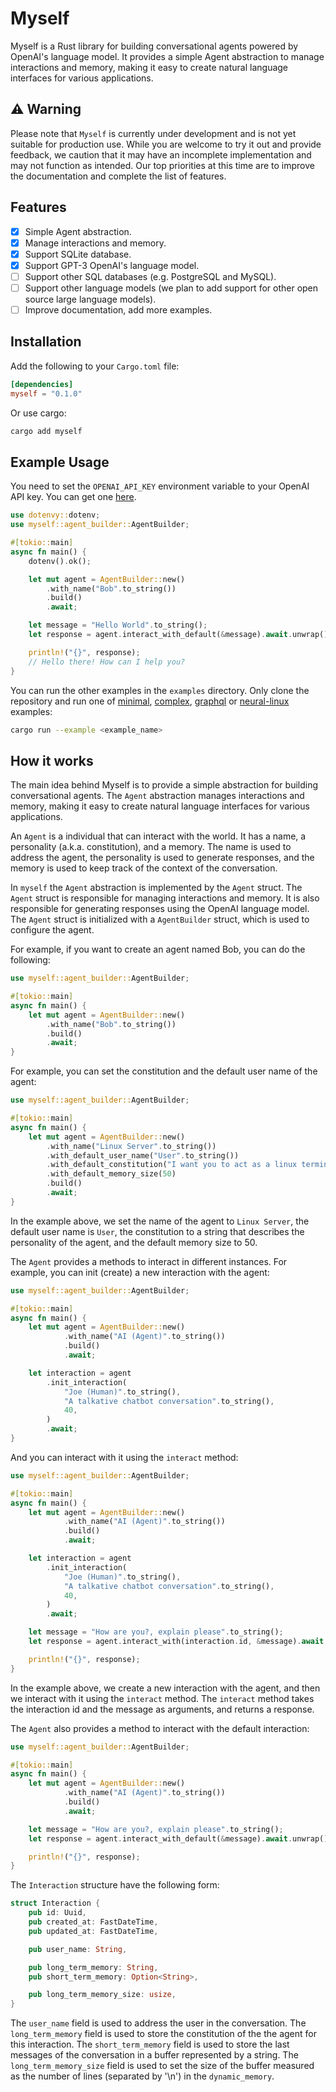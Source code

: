 # Myself

Myself is a Rust library for building conversational agents powered by OpenAI's language model. It provides a simple Agent abstraction to manage interactions and memory, making it easy to create natural language interfaces for various applications.

## ⚠️ Warning

Please note that `Myself` is currently under development and is not yet suitable for production use. While you are welcome to try it out and provide feedback, we caution that it may have an incomplete implementation and may not function as intended. Our top priorities at this time are to improve the documentation and complete the list of features.

## Features

- [x] Simple Agent abstraction.
- [x] Manage interactions and memory.
- [x] Support SQLite database.
- [x] Support GPT-3 OpenAI's language model.
- [ ] Support other SQL databases (e.g. PostgreSQL and MySQL).
- [ ] Support other language models (we plan to add support for other open source large language models).
- [ ] Improve documentation, add more examples.

## Installation

Add the following to your `Cargo.toml` file:

```toml
[dependencies]
myself = "0.1.0"
```

Or use cargo:

```bash
cargo add myself
```

## Example Usage

You need to set the `OPENAI_API_KEY` environment variable to your OpenAI API key. You can get one [here](https://beta.openai.com/account/api-keys).

```rust
use dotenvy::dotenv;
use myself::agent_builder::AgentBuilder;

#[tokio::main]
async fn main() {
    dotenv().ok();

    let mut agent = AgentBuilder::new()
        .with_name("Bob".to_string())
        .build()
        .await;

    let message = "Hello World".to_string();
    let response = agent.interact_with_default(&message).await.unwrap();

    println!("{}", response);
    // Hello there! How can I help you?
}
```

You can run the other examples in the `examples` directory. Only clone the repository and run one of [minimal](/examples/minimal/main.rs), [complex](/examples/complex/main.rs), [graphql](/examples/graphql/main.rs) or [neural-linux](/examples/neural-linux/main.rs) examples:

```bash
cargo run --example <example_name>
```

## How it works

The main idea behind Myself is to provide a simple abstraction for building conversational agents. The `Agent` abstraction manages interactions and memory, making it easy to create natural language interfaces for various applications.

An `Agent` is a individual that can interact with the world. It has a name, a personality (a.k.a. constitution), and a memory. The name is used to address the agent, the personality is used to generate responses, and the memory is used to keep track of the context of the conversation.

In `myself` the `Agent` abstraction is implemented by the `Agent` struct. The `Agent` struct is responsible for managing interactions and memory. It is also responsible for generating responses using the OpenAI language model. The `Agent` struct is initialized with a `AgentBuilder` struct, which is used to configure the agent.

For example, if you want to create an agent named Bob, you can do the following:

```rust
use myself::agent_builder::AgentBuilder;

#[tokio::main]
async fn main() {
    let mut agent = AgentBuilder::new()
        .with_name("Bob".to_string())
        .build()
        .await;
}
```

For example, you can set the constitution and the default user name of the agent:

```rust
use myself::agent_builder::AgentBuilder;

#[tokio::main]
async fn main() {
    let mut agent = AgentBuilder::new()
        .with_name("Linux Server".to_string())
        .with_default_user_name("User".to_string())
        .with_default_constitution("I want you to act as a linux terminal. I will type commands and you will reply with what the terminal should show. I want you to only reply with the terminal output inside one unique code block, and nothing else. do not write explanations. do not type commands unless I instruct you to do so. When I need to tell you something in English, I will do so by putting text inside curly brackets {like this}.".into())
        .with_default_memory_size(50)
        .build()
        .await;
}
```

In the example above, we set the name of the agent to `Linux Server`, the default user name is `User`, the constitution to a string that describes the personality of the agent, and the default memory size to 50.

The `Agent` provides a methods to interact in different instances. For example, you can init (create) a new interaction with the agent:

```rust
use myself::agent_builder::AgentBuilder;

#[tokio::main]
async fn main() {
    let mut agent = AgentBuilder::new()
            .with_name("AI (Agent)".to_string())
            .build()
            .await;

    let interaction = agent
        .init_interaction(
            "Joe (Human)".to_string(),
            "A talkative chatbot conversation".to_string(),
            40,
        )
        .await;
}
```

And you can interact with it using the `interact` method:

```rust
use myself::agent_builder::AgentBuilder;

#[tokio::main]
async fn main() {
    let mut agent = AgentBuilder::new()
            .with_name("AI (Agent)".to_string())
            .build()
            .await;

    let interaction = agent
        .init_interaction(
            "Joe (Human)".to_string(),
            "A talkative chatbot conversation".to_string(),
            40,
        )
        .await;

    let message = "How are you?, explain please".to_string();
    let response = agent.interact_with(interaction.id, &message).await.unwrap();

    println!("{}", response);
}
```

In the example above, we create a new interaction with the agent, and then we interact with it using the `interact` method. The `interact` method takes the interaction id and the message as arguments, and returns a response.

The `Agent` also provides a method to interact with the default interaction:

```rust
use myself::agent_builder::AgentBuilder;

#[tokio::main]
async fn main() {
    let mut agent = AgentBuilder::new()
            .with_name("AI (Agent)".to_string())
            .build()
            .await;

    let message = "How are you?, explain please".to_string();
    let response = agent.interact_with_default(&message).await.unwrap();

    println!("{}", response);
}
```

The `Interaction` structure have the following form:

```rust
struct Interaction {
    pub id: Uuid,
    pub created_at: FastDateTime,
    pub updated_at: FastDateTime,

    pub user_name: String,

    pub long_term_memory: String,
    pub short_term_memory: Option<String>,

    pub long_term_memory_size: usize,
}
```

The `user_name` field is used to address the user in the conversation. The `long_term_memory` field is used to store the constitution of the the agent for this interaction. The `short_term_memory` field is used to store the last messages of the conversation in a buffer represented by a string. The `long_term_memory_size` field is used to set the size of the buffer measured as the number of lines (separated by '\n') in the `dynamic_memory`.
